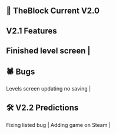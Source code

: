 🚀 TheBlock Current V2.0
---------------

V2.1 Features
----------------
Finished level screen |
----------------

🕷 Bugs
----------------
Levels screen updating no saving |

🛠 V2.2 Predictions
----------------
Fixing listed bug |
Adding game on Steam |




